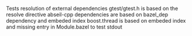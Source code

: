Tests resolution of external dependencies
gtest/gtest.h is based on the resolve directive
abseil-cpp dependencies are based on bazel_dep dependency and embeded index
boost.thread is based on embeded index and missing entry in Module.bazel to test stdout